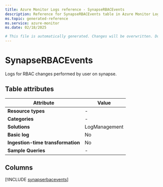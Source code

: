 ```yaml
---
title: Azure Monitor Logs reference - SynapseRBACEvents
description: Reference for SynapseRBACEvents table in Azure Monitor Logs.
ms.topic: generated-reference
ms.service: azure-monitor
ms.date: 02/18/2025

# This file is automatically generated. Changes will be overwritten. Do not change this file directly.
---
```


# SynapseRBACEvents

Logs for RBAC changes performed by user on synapse.


## Table attributes

|Attribute|Value|
|---|---|
|**Resource types**|-|
|**Categories**|-|
|**Solutions**| LogManagement|
|**Basic log**|No|
|**Ingestion-time transformation**|No|
|**Sample Queries**|-|



## Columns
  
[!INCLUDE [synapserbacevents](~/reusable-content/ce-skilling/azure/includes/azure-monitor/reference/tables/synapserbacevents-include.md)]
